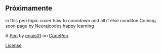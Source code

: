Próximamente
------------
in this pen topic cover how to coundown and all if else conditon 
Coming soon page by Neerajcodes happy learning

A [Pen](https://codepen.io/equis01/pen/OJgXqXX) by [equis01](https://codepen.io/equis01) on [CodePen](https://codepen.io).

[License](https://codepen.io/equis01/pen/OJgXqXX/license).